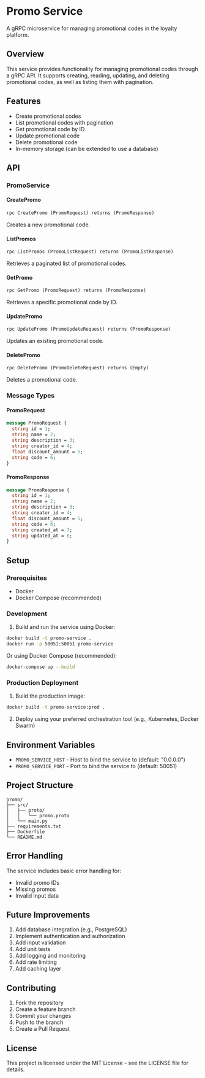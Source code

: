 # Promo Service

A gRPC microservice for managing promotional codes in the loyalty platform.

## Overview

This service provides functionality for managing promotional codes through a gRPC API. It supports creating, reading, updating, and deleting promotional codes, as well as listing them with pagination.

## Features

- Create promotional codes
- List promotional codes with pagination
- Get promotional code by ID
- Update promotional code
- Delete promotional code
- In-memory storage (can be extended to use a database)

## API

### PromoService

#### CreatePromo
```protobuf
rpc CreatePromo (PromoRequest) returns (PromoResponse)
```
Creates a new promotional code.

#### ListPromos
```protobuf
rpc ListPromos (PromoListRequest) returns (PromoListResponse)
```
Retrieves a paginated list of promotional codes.

#### GetPromo
```protobuf
rpc GetPromo (PromoRequest) returns (PromoResponse)
```
Retrieves a specific promotional code by ID.

#### UpdatePromo
```protobuf
rpc UpdatePromo (PromoUpdateRequest) returns (PromoResponse)
```
Updates an existing promotional code.

#### DeletePromo
```protobuf
rpc DeletePromo (PromoDeleteRequest) returns (Empty)
```
Deletes a promotional code.

### Message Types

#### PromoRequest
```protobuf
message PromoRequest {
  string id = 1;
  string name = 2;
  string description = 3;
  string creator_id = 4;
  float discount_amount = 5;
  string code = 6;
}
```

#### PromoResponse
```protobuf
message PromoResponse {
  string id = 1;
  string name = 2;
  string description = 3;
  string creator_id = 4;
  float discount_amount = 5;
  string code = 6;
  string created_at = 7;
  string updated_at = 8;
}
```

## Setup

### Prerequisites

- Docker
- Docker Compose (recommended)

### Development

1. Build and run the service using Docker:
```bash
docker build -t promo-service .
docker run -p 50051:50051 promo-service
```

Or using Docker Compose (recommended):
```bash
docker-compose up --build
```

### Production Deployment

1. Build the production image:
```bash
docker build -t promo-service:prod .
```

2. Deploy using your preferred orchestration tool (e.g., Kubernetes, Docker Swarm)

## Environment Variables

- `PROMO_SERVICE_HOST` - Host to bind the service to (default: "0.0.0.0")
- `PROMO_SERVICE_PORT` - Port to bind the service to (default: 50051)

## Project Structure

```
promo/
├── src/
│   ├── proto/
│   │   └── promo.proto
│   └── main.py
├── requirements.txt
├── Dockerfile
└── README.md
```

## Error Handling

The service includes basic error handling for:
- Invalid promo IDs
- Missing promos
- Invalid input data

## Future Improvements

1. Add database integration (e.g., PostgreSQL)
2. Implement authentication and authorization
3. Add input validation
4. Add unit tests
5. Add logging and monitoring
6. Add rate limiting
7. Add caching layer

## Contributing

1. Fork the repository
2. Create a feature branch
3. Commit your changes
4. Push to the branch
5. Create a Pull Request

## License

This project is licensed under the MIT License - see the LICENSE file for details.
